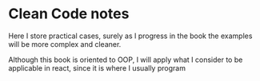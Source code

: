 # Clean Code notes

Here I store practical cases, surely as I progress in the book the examples will be more complex and cleaner.

Although this book is oriented to OOP, I will apply what I consider to be applicable in react, since it is where I usually program

